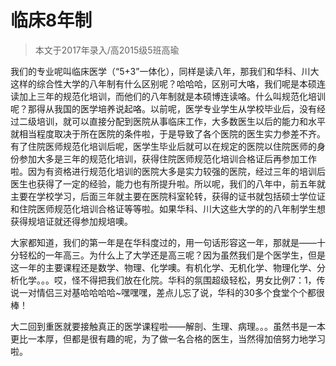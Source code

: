 
# 临床8年制  

> 本文于2017年录入/高2015级5班高瑜  



我们的专业呢叫临床医学（“5+3”一体化），同样是读八年，那我们和华科、川大这样的综合性大学的八年制有什么区别呢？哈哈哈，区别可大咯，我们呢是本硕连读加上三年的规范化培训，而他们的八年制就是本硕博连读咯。什么叫规范化培训呢？那得从我国的医学培养说起咯。以前呢，医学专业学生从学校毕业后，没有经过二级培训，就可以直接分配到医院从事临床工作，大多数医生以后的能力和水平就相当程度取决于所在医院的条件啦，于是导致了各个医院的医生实力参差不齐。有了住院医师规范化培训后呢，医学生毕业后就可以在规定的医院以住院医师的身份参加大多是三年的规范化培训，获得住院医师规范化培训合格证后再参加工作啦。因为有资格进行规范化培训的医院大多是实力较强的医院，经过三年的培训后医生也获得了一定的经验，能力也有所提升啦。所以呢，我们的八年中，前五年就主要在学校学习，后面三年就主要在医院科室轮转，获得的证书就包括硕士学位证和住院医师规范化培训合格证等等啦。如果华科、川大这些大学的的八年制学生想获得规培证就还得参加规培噢。



大家都知道，我们的第一年是在华科度过的，用一句话形容这一年，那就是——十分轻松的一年高三。为什么上了大学还是高三呢？因为虽然我们是个医学生，但是这一年的主要课程还是数学、物理、化学噢。有机化学、无机化学、物理化学、分析化学。。。哎，怪不得把我们放在化院。华科的氛围超级轻松，男女比例7：1，传说一对情侣三对基哈哈哈哈~嘿嘿嘿，差点儿忘了说，华科的30多个食堂个个都很棒！



大二回到重医就要接触真正的医学课程啦——解剖、生理、病理。。。虽然书是一本更比一本厚，但都是很有趣的呢，为了做一名合格的医生，当然得加倍努力地学习啦。


